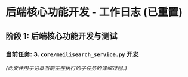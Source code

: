 # 后端核心功能开发 - 工作日志 (已重置)

## 阶段 1: 后端核心功能开发与测试
### 当前任务: 3. `core/meilisearch_service.py` 开发

*(此文件用于记录当前正在执行的子任务的详细过程。)*